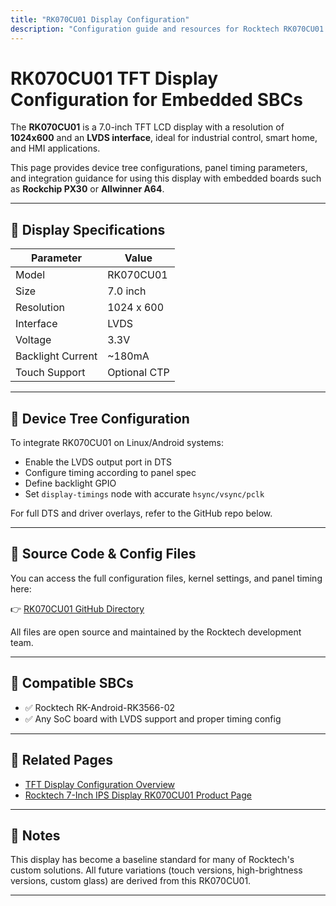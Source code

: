 ```yaml
---
title: "RK070CU01 Display Configuration"
description: "Configuration guide and resources for Rocktech RK070CU01 7-inch LVDS TFT display used in embedded SBCs like PX30 and A64."
---
```


# RK070CU01 TFT Display Configuration for Embedded SBCs

The **RK070CU01** is a 7.0-inch TFT LCD display with a resolution of **1024x600** and an **LVDS interface**, ideal for industrial control, smart home, and HMI applications.

This page provides device tree configurations, panel timing parameters, and integration guidance for using this display with embedded boards such as **Rockchip PX30** or **Allwinner A64**.

---

## 📌 Display Specifications

| Parameter         | Value        |
|------------------|--------------|
| Model             | RK070CU01    |
| Size              | 7.0 inch     |
| Resolution        | 1024 x 600   |
| Interface         | LVDS         |
| Voltage           | 3.3V         |
| Backlight Current | ~180mA       |
| Touch Support     | Optional CTP |

---

## 🧩 Device Tree Configuration

To integrate RK070CU01 on Linux/Android systems:

- Enable the LVDS output port in DTS
- Configure timing according to panel spec
- Define backlight GPIO
- Set `display-timings` node with accurate `hsync/vsync/pclk`

For full DTS and driver overlays, refer to the GitHub repo below.

---

## 📂 Source Code & Config Files

You can access the full configuration files, kernel settings, and panel timing here:

👉 <a href="https://github.com/Kevin109/rocktech-tft-display-configs/tree/main/RK070CU01" rel="nofollow">RK070CU01 GitHub Directory</a>

All files are open source and maintained by the Rocktech development team.

---

## 🧪 Compatible SBCs

- ✅ Rocktech RK-Android-RK3566-02  
- ✅ Any SoC board with LVDS support and proper timing config

---

## 🔗 Related Pages

- [TFT Display Configuration Overview](/github-display-config)
- [Rocktech 7-Inch IPS Display RK070CU01 Product Page](https://www.rocktech.com.hk/lcd-product/rk070cu01/)

---

## 📝 Notes

This display has become a baseline standard for many of Rocktech's custom solutions. All future variations (touch versions, high-brightness versions, custom glass) are derived from this RK070CU01.

---